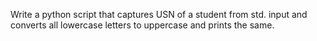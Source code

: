 Write a python script that captures USN of a student from std. input and converts all lowercase letters to uppercase and prints the same.